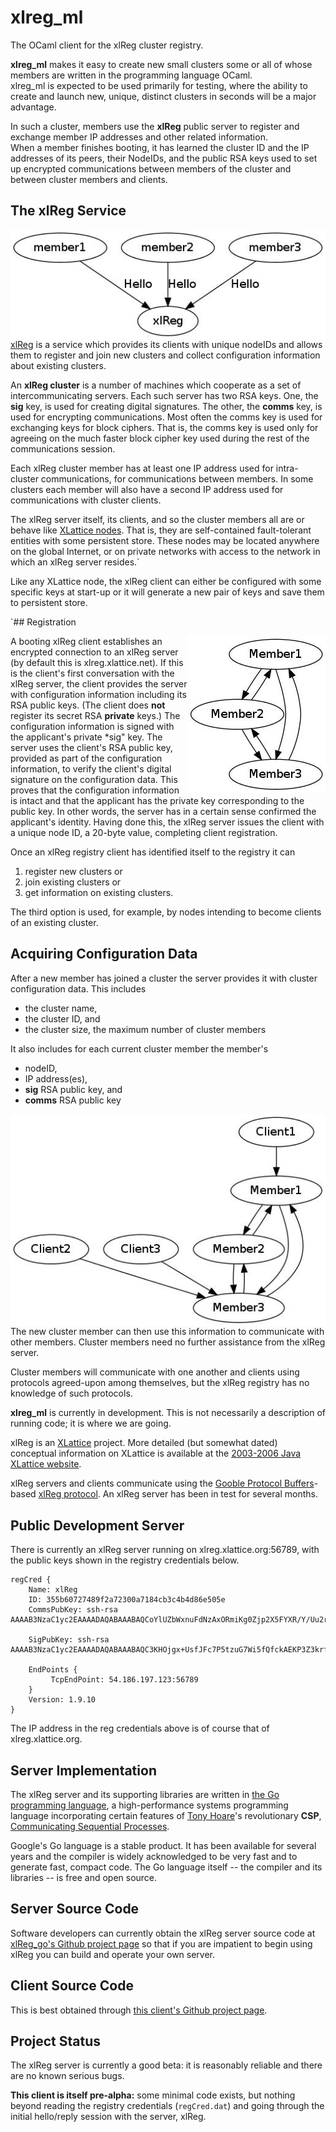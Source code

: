 <h1 class="libTop">xlreg_ml</h1>

The OCaml client for the xlReg cluster registry.  

**xlreg_ml**
makes it easy to create new small clusters some or all of whose members are
written in the programming language OCaml.  
xlreg_ml is expected to be used primarily for testing, where
the ability to create and launch new, unique, distinct clusters in seconds
will be a major advantage.

In such a cluster, members use the **xlReg** public server to register and
exchange member IP addresses and other related information.  
When a member finishes booting, it has 
learned the cluster ID and the
IP addresses of its peers, their NodeIDs, and the public 
RSA keys used to set up 
encrypted communications 
between members of the cluster and between cluster members and clients.

## The xlReg Service

<img src="img/xl-registration.jpg" alt="xl-registration" style="float:left" title="members registering with xlReg">

[xlReg](http://jddixon.github.io/xlReg_go)
is a service which provides its clients with unique nodeIDs and allows them
to register and join new clusters and collect configuration information
about existing clusters.

An **xlReg cluster** is a number of machines
which cooperate as a set of intercommunicating servers.  Each
such server has two RSA keys.  One, the **sig** key, is used for creating
digital signatures.  The other, the **comms** key, is used for encrypting
communications.  Most often the comms key is used for exchanging keys for
block ciphers. That is, the comms key is used only for agreeing on the
much faster block cipher key used during the rest of the communications
session.

Each xlReg cluster member has at least one IP address used for
intra-cluster communications, for communications between members.  In some
clusters each member will also have a second IP address used for 
communications with cluster clients.

The xlReg server itself, its clients, and so the cluster members all are
or behave like
[XLattice nodes](http://jddixon.github.io/xlNode_go).
That is, they are self-contained fault-tolerant entities with some
persistent store.  These nodes may be located anywhere on the global
Internet, or on private networks with access to the network in which
an xlReg server resides.`

Like any XLattice node, the xlReg client can either be configured with some
specific keys at start-up or it will generate a new pair of keys and save
them to persistent store.

`## Registration

<img src="img/simple-cluster.jpg" alt="simple-cluster" style="float:right" title="small cluster, no clients">

A booting xlReg client establishes an encrypted connection to an xlReg server 
(by default this is xlreg.xlattice.net).
If this is the client's first conversation with the xlReg server, the client 
provides the server with configuration information including its RSA public
keys.  (The client does **not** register its secret RSA **private** keys.)
The configuration information is signed with the applicant's private
*sig" key.  The server uses the
client's RSA public key, provided as part of the configuration information, to
verify the client's digital signature on the configuration data.  This proves
that the configuration information is intact and that the applicant has the
private key corresponding to the public key.  In other words, the server has
in a certain sense confirmed the applicant's identity.  Having done this,
the xlReg server issues the client with a unique node ID, a 20-byte value,
completing client registration.

Once an xlReg registry client has identified itself to the registry it can

1. register new clusters or
2. join existing clusters or
3. get information on existing clusters.

The third option is used, for example, by nodes intending to become clients
of an existing cluster.

## Acquiring Configuration Data

After a new member has joined a cluster the server provides it
with cluster configuration data.  This includes

* the cluster name,
* the cluster ID, and
* the cluster size, the  maximum number of cluster members

It also includes for each current cluster member the member's

* nodeID,
* IP address(es),
* **sig** RSA public key, and
* **comms** RSA public key

<img src="img/cluster-with-clients.jpg" alt="cluster-with-clients" style="float:left" title="cluster with clients">

The new cluster member can then use this information to communicate with
other members.  Cluster members need no further assistance from the
xlReg server.

Cluster members will communicate with one another and clients
using protocols agreed-upon among themselves, but the xlReg registry
has no knowledge of such protocols.

**xlreg_ml** is currently in development.  This is not
necessarily a description of running code; it is where we are going.

xlReg is an [XLattice](http://jddixon.github.io/xlattice_go/) project.  More
detailed (but somewhat dated) conceptual information on XLattice
is available at the [2003-2006 Java XLattice website](http://www.xlattice.org).

xlReg servers and clients communicate using the
[Gooble Protocol Buffers](http://code.google.com/p/protobuf/)-based
[xlReg protocol](http://jddixon.github.io/xlReg_go/xlReg_protocol.html).
An xlReg server has been in test for several months.

## Public Development Server

There is currently an xlReg server running on xlreg.xlattice.org:56789,
with the public keys shown in the registry credentials below.

	regCred {
	    Name: xlReg
	    ID: 355b60727489f2a72300a7184cb3c4b4d86e505e
	    CommsPubKey: ssh-rsa AAAAB3NzaC1yc2EAAAADAQABAAABAQCoYlUZbWxnuFdNzAxORmiKg0Zjp2X5FYXR/Y/Uu2rfIoXg5KG4VCFVMMidzGh4hK7kM/6QR2pNl3Ab76zzWKBx/aWs7l4NdKVH63vmtOF5mTw4HA0qpO4iBQdsPoBwRZFmsQit1vGN7OLFSgutY0xfyneuJePWtxhjOHlfPDOGwZrkdGY5UdV65q+Ie56B7lShIuvE/xzGVtFIt9dNQTbOhQdJZrhRIiM5MXzzGMdgl65/LhsVuAL654MDxHkYaYRcaVXDbKQ44iXM8657VJSsdELpaqZuSedpc8BRocbHHiT/61mUKaXMULRonFBi7UHwckAtQiap93VfGmSR319b
	
	    SigPubKey: ssh-rsa AAAAB3NzaC1yc2EAAAADAQABAAABAQC3KHOjgx+UsfJFc7P5tzuG7Wi5fQfckAEKP3Z3krfMTQze88LT6hqqx4ykgqZtA2URnn06Pjnvk6Y+MKgF/J2KaiWZx3B7/zWtSsPGgnPFWYiSq/qpHuUdWQdmNJ+BvNAWVCIDS4jH4vEbZqV6XIrDmm6SeB/Xas4QTxYPXjakJ7rHwINAP9mBBBWFAjx0AVDgveDyhFSfAClwgwbLP5RRHeZMNHWw/RqVl1tqcj2AJkSXkyy4a8vNrFwsIHH8EfTmn7T+/RFgQxYlJkkvZRvXZWEwBqzum5TqsPPmytmrHmP2V7WUfHJOv04MSc54Qu+CJXEYUmDTtdTYdBH+rKdt
	
	    EndPoints {
	         TcpEndPoint: 54.186.197.123:56789
	    }
	    Version: 1.9.10
	}

The IP address in the reg credentials above is of course that of xlreg.xlattice.org.

## Server Implementation

The xlReg server and its supporting libraries are written in
[the Go programming language](http://golang.org), a high-performance
systems programming language incorporating certain features of
[Tony Hoare](http://en.wikipedia.org/wiki/Tony_Hoare)'s
revolutionary **CSP**,
[Communicating Sequential Processes](http://www.usingcsp.com).

Google's Go language is a stable product.  It has been available for 
several years and the compiler is widely acknowledged to be very fast
and to generate fast, compact code.  The Go language itself --
the compiler and its libraries -- is free and open source.

## Server Source Code

Software developers can currently obtain the xlReg server source code at
[xlReg_go's Github project page](https://github.com/jddixon/xlReg_go/)
so that if you are impatient to begin using xlReg you can build and operate
your own server.

## Client Source Code

This is best obtained through
[this client's Github project page](https://github.com/jddixon/xlreg_ml/).

## Project Status

The xlReg server is currently a good beta: it is reasonably reliable and
there are no known serious bugs.

**This client is itself pre-alpha:** some minimal code exists, but nothing
beyond reading the registry credentials (`regCred.dat`) and going through
the initial hello/reply session with the server, xlReg.
